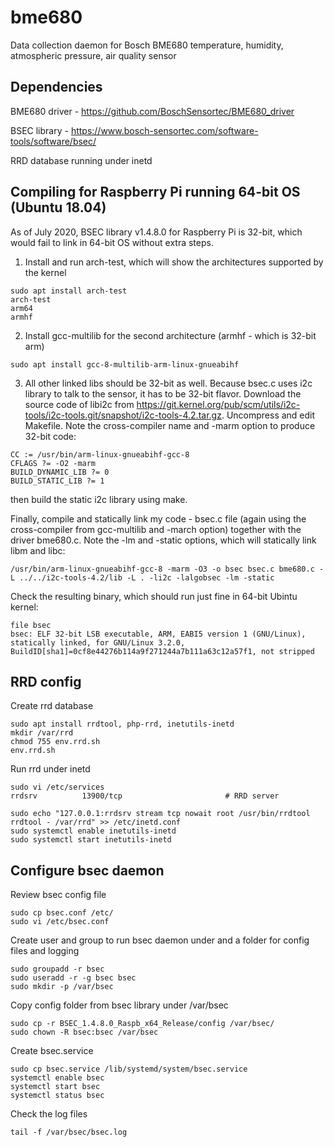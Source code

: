 # bme680
Data collection daemon for Bosch BME680 temperature, humidity, atmospheric pressure, air quality sensor

## Dependencies

BME680 driver - https://github.com/BoschSensortec/BME680_driver

BSEC library - https://www.bosch-sensortec.com/software-tools/software/bsec/

RRD database running under inetd

## Compiling for Raspberry Pi running 64-bit OS (Ubuntu 18.04)

As of July 2020, BSEC library v1.4.8.0 for Raspberry Pi is 32-bit, which would fail to link in 64-bit OS without extra steps.

1. Install and run arch-test, which will show the architectures supported by the kernel

```
sudo apt install arch-test
arch-test
arm64
armhf
```

2. Install gcc-multilib for the second architecture (armhf - which is 32-bit arm)

```
sudo apt install gcc-8-multilib-arm-linux-gnueabihf
```

3. All other linked libs should be 32-bit as well. Because bsec.c uses i2c library to talk to the sensor, it has to be 32-bit flavor. Download the source code of libi2c from https://git.kernel.org/pub/scm/utils/i2c-tools/i2c-tools.git/snapshot/i2c-tools-4.2.tar.gz. Uncompress and edit Makefile. Note the cross-compiler name and -marm option to produce 32-bit code:

```
CC := /usr/bin/arm-linux-gnueabihf-gcc-8
CFLAGS ?= -O2 -marm
BUILD_DYNAMIC_LIB ?= 0
BUILD_STATIC_LIB ?= 1
```

then build the static i2c library using make.

Finally, compile and statically link my code - bsec.c file (again using  the cross-compiler from gcc-multilib and -march option) together with the driver bme680.c. Note the -lm and -static options, which will statically link libm and libc:

```
/usr/bin/arm-linux-gnueabihf-gcc-8 -marm -O3 -o bsec bsec.c bme680.c -L ../../i2c-tools-4.2/lib -L . -li2c -lalgobsec -lm -static
```

Check the resulting binary, which should run just fine in 64-bit Ubintu kernel:

```
file bsec
bsec: ELF 32-bit LSB executable, ARM, EABI5 version 1 (GNU/Linux), statically linked, for GNU/Linux 3.2.0, BuildID[sha1]=0cf8e44276b114a9f271244a7b111a63c12a57f1, not stripped
```

## RRD config

Create rrd database

```
sudo apt install rrdtool, php-rrd, inetutils-inetd
mkdir /var/rrd
chmod 755 env.rrd.sh
env.rrd.sh
```

Run rrd under inetd

```
sudo vi /etc/services
rrdsrv          13900/tcp                       # RRD server

sudo echo "127.0.0.1:rrdsrv stream tcp nowait root /usr/bin/rrdtool rrdtool - /var/rrd" >> /etc/inetd.conf
sudo systemctl enable inetutils-inetd
sudo systemctl start inetutils-inetd
```

## Configure bsec daemon

Review bsec config file

```
sudo cp bsec.conf /etc/
sudo vi /etc/bsec.conf
```

Create user and group to run bsec daemon under and a folder for config files and logging

```
sudo groupadd -r bsec
sudo useradd -r -g bsec bsec
sudo mkdir -p /var/bsec
```

Copy config folder from bsec library under /var/bsec

```
sudo cp -r BSEC_1.4.8.0_Raspb_x64_Release/config /var/bsec/
sudo chown -R bsec:bsec /var/bsec
```

Create bsec.service

```
sudo cp bsec.service /lib/systemd/system/bsec.service
systemctl enable bsec
systemctl start bsec
systemctl status bsec
```

Check the log files

```
tail -f /var/bsec/bsec.log
```

